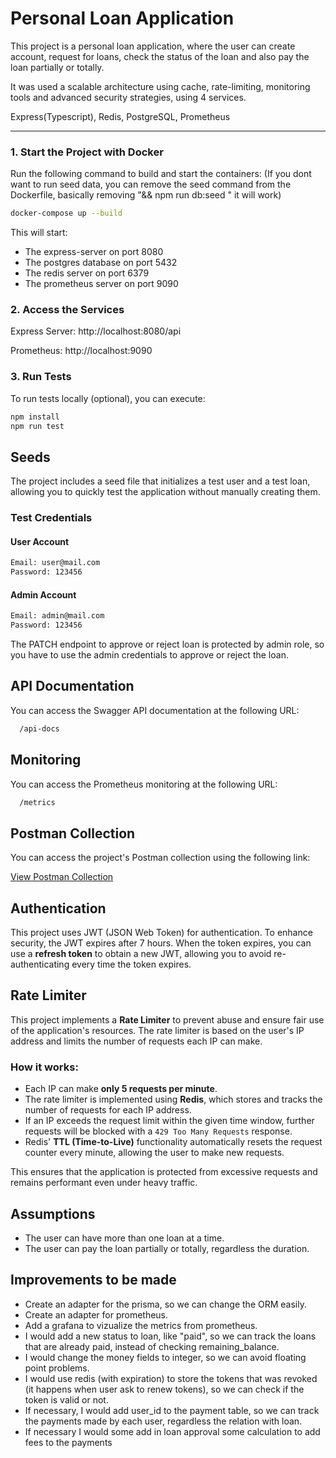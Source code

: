 # Personal Loan Application

This project is a personal loan application, where the user can create account, request for loans, check the status of the loan and also pay the loan partially or totally.

It was used a scalable architecture using cache, rate-limiting, monitoring tools and advanced security strategies, using 4 services.

Express(Typescript), Redis, PostgreSQL, Prometheus

---

### 1. Start the Project with Docker
Run the following command to build and start the containers:
(If you dont want to run seed data, you can remove the seed command from the Dockerfile, basically removing "&& npm run db:seed " it will work)


```bash
docker-compose up --build
```
This will start:

- The express-server on port 8080
- The postgres database on port 5432
- The redis server on port 6379
- The prometheus server on port 9090

### 2. Access the Services
Express Server: http://localhost:8080/api

Prometheus: http://localhost:9090

### 3. Run Tests
To run tests locally (optional), you can execute:

```bash
npm install
npm run test
```

## Seeds  
The project includes a seed file that initializes a test user and a test loan, allowing you to quickly test the application without manually creating them.  

### Test Credentials  

#### User Account  
```bash
Email: user@mail.com  
Password: 123456  
```

#### Admin Account  
```bash
Email: admin@mail.com  
Password: 123456  
```

The PATCH endpoint to approve or reject loan is protected by admin role, so you have to use the admin credentials to approve or reject the loan.

## API Documentation

You can access the Swagger API documentation at the following URL:

  ```bash
    /api-docs
  ```

## Monitoring

You can access the Prometheus monitoring at the following URL:

  ```bash
    /metrics
  ```

## Postman Collection

You can access the project's Postman collection using the following link:

[View Postman Collection](https://universal-station-318821.postman.co/workspace/Code2~0f456f8a-7eef-447b-83d0-baba313d8d66/collection/23743628-07fb15e6-b14f-47c6-95d1-7f942525ca63?action=share&creator=23743628)

## Authentication
This project uses JWT (JSON Web Token) for authentication. To enhance security, the JWT expires after 7 hours. When the token expires, you can use a **refresh token** to obtain a new JWT, allowing you to avoid re-authenticating every time the token expires.

## Rate Limiter

This project implements a **Rate Limiter** to prevent abuse and ensure fair use of the application's resources. The rate limiter is based on the user's IP address and limits the number of requests each IP can make.

### How it works:
- Each IP can make **only 5 requests per minute**.
- The rate limiter is implemented using **Redis**, which stores and tracks the number of requests for each IP address.
- If an IP exceeds the request limit within the given time window, further requests will be blocked with a `429 Too Many Requests` response.
- Redis' **TTL (Time-to-Live)** functionality automatically resets the request counter every minute, allowing the user to make new requests.

This ensures that the application is protected from excessive requests and remains performant even under heavy traffic.

## Assumptions
- The user can have more than one loan at a time.
- The user can pay the loan partially or totally, regardless the duration.

## Improvements to be made
- Create an adapter for the prisma, so we can change the ORM easily.
- Create an adapter for prometheus.
- Add a grafana to vizualize the metrics from prometheus.
- I would add a new status to loan, like "paid", so we can track the loans that are already paid, instead of checking remaining_balance.
- I would change the money fields to integer, so we can avoid floating point problems.
- I would use redis (with expiration) to store the tokens that was revoked (it happens when user ask to renew tokens), so we can check if the token is valid or not.
- If necessary, I would add user_id to the payment table, so we can track the payments made by each user, regardless the relation with loan.
- If necessary I would some add in loan approval some calculation to add fees to the payments